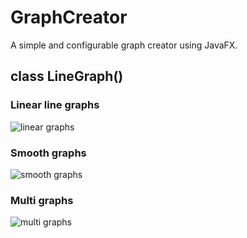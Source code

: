 # GraphCreator
A simple and configurable graph creator using JavaFX.

## class LineGraph()

### Linear line graphs
![linear graphs](https://media.giphy.com/media/3oxHQz562hI7c2xaz6/giphy.gif)

### Smooth graphs
![smooth graphs](https://media.giphy.com/media/l3mZmJaMKOgMBbRWE/giphy.gif)

### Multi graphs
![multi graphs](https://media.giphy.com/media/l3mZra1wtdb730YHm/giphy.gif)
